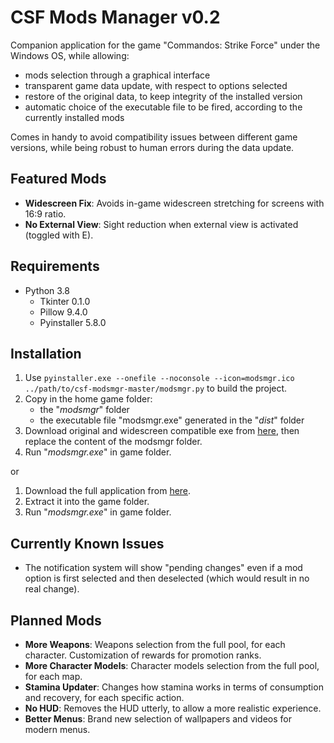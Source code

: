 # CSF Mods Manager v0.2

Companion application for the game "Commandos: Strike Force" under the Windows OS, while allowing:
- mods selection through a graphical interface
- transparent game data update, with respect to options selected
- restore of the original data, to keep integrity of the installed version 
- automatic choice of the executable file to be fired, according to the currently installed mods

Comes in handy to avoid compatibility issues between different game versions, while being robust to human errors during the data update.

## Featured Mods
- **Widescreen Fix**: Avoids in-game widescreen stretching for screens with 16:9 ratio.
- **No External View**: Sight reduction when external view is activated (toggled with E).

## Requirements
- Python 3.8
    - Tkinter 0.1.0
    - Pillow 9.4.0
    - Pyinstaller 5.8.0

## Installation
1. Use `pyinstaller.exe --onefile --noconsole --icon=modsmgr.ico ../path/to/csf-modsmgr-master/modsmgr.py` to build the project.
2. Copy in the home game folder: 
    - the "*modsmgr*" folder
    - the executable file "modsmgr.exe" generated in the "*dist*" folder
3. Download original and widescreen compatible exe from [here](https://drive.google.com/file/d/1WSi2pITeD1rc3H0CwXnUzgexlDOfiGpL), then replace the content of the modsmgr folder.
4. Run "*modsmgr.exe*" in game folder.

or 

1. Download the full application from [here](https://drive.google.com/drive/folders/1T1N7tOrVrSsIQns3WHQEc7kbW33zTywo).
2. Extract it into the game folder.
3. Run "*modsmgr.exe*" in game folder.

## Currently Known Issues
- The notification system will show "pending changes" even if a mod option is first selected and then deselected (which would result in no real change).

## Planned Mods
- **More Weapons**: Weapons selection from the full pool, for each character. Customization of rewards for promotion ranks. 
- **More Character Models**: Character models selection from the full pool, for each map.
- **Stamina Updater**: Changes how stamina works in terms of consumption and recovery, for each specific action.
- **No HUD**: Removes the HUD utterly, to allow a more realistic experience.
- **Better Menus**: Brand new selection of wallpapers and videos for modern menus.
